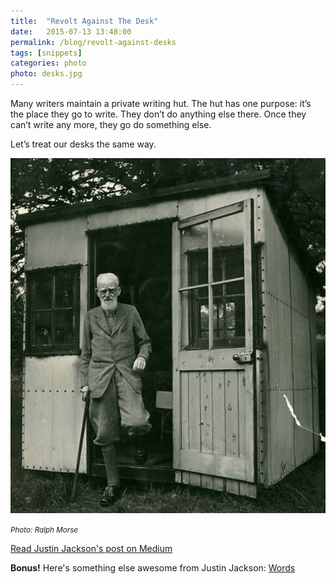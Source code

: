 ```yaml
---
title:  "Revolt Against The Desk"
date:   2015-07-13 13:48:00
permalink: /blog/revolt-against-desks
tags: [snippets]
categories: photo
photo: desks.jpg
---
```


Many writers maintain a private writing hut. The hut has one purpose: it’s the place they go to write. They don’t do anything else there. Once they can’t write any more, they go do something else.

Let’s treat our desks the same way.

![Writers hut](/img/desks.jpg)

<small>_Photo: Ralph Morse_</small>

[Read Justin Jackson's post on Medium](https://medium.com/@mijustin/things-ive-quit-doing-at-my-desk-b9cfd73d44e7)

**Bonus!** Here's something else awesome from Justin Jackson: [Words](http://justinjackson.ca/words.html)
